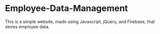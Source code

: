 # Employee-Data-Management
This is a simple website, made using Javascript, jQuery, and Firebase, that stores employee data.
